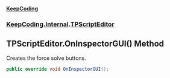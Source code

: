 #### [KeepCoding](index.md 'index')
### [KeepCoding.Internal](KeepCoding_Internal.md 'KeepCoding.Internal').[TPScriptEditor](KeepCoding_Internal_TPScriptEditor.md 'KeepCoding.Internal.TPScriptEditor')
## TPScriptEditor.OnInspectorGUI() Method
Creates the force solve buttons.  
```csharp
public override void OnInspectorGUI();
```
